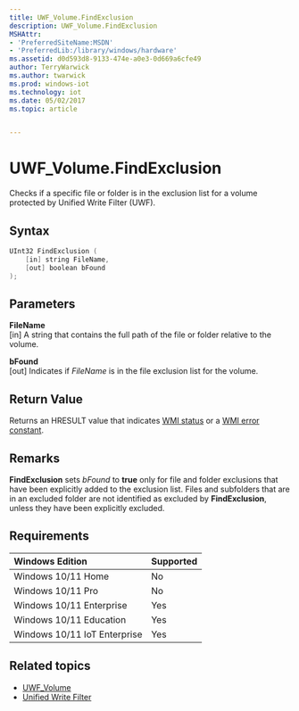 ```yaml
---
title: UWF_Volume.FindExclusion
description: UWF_Volume.FindExclusion
MSHAttr:
- 'PreferredSiteName:MSDN'
- 'PreferredLib:/library/windows/hardware'
ms.assetid: d0d593d8-9133-474e-a0e3-0d669a6cfe49
author: TerryWarwick
ms.author: twarwick
ms.prod: windows-iot
ms.technology: iot
ms.date: 05/02/2017
ms.topic: article


---
```

# UWF_Volume.FindExclusion

Checks if a specific file or folder is in the exclusion list for a volume protected by Unified Write Filter (UWF).

## Syntax

```powershell
UInt32 FindExclusion (
    [in] string FileName,
    [out] boolean bFound 
);
```

## Parameters

**FileName**</br>\[in\] A string that contains the full path of the file or folder relative to the volume.

**bFound**</br>\[out\] Indicates if *FileName* is in the file exclusion list for the volume.

## Return Value

Returns an HRESULT value that indicates [WMI status](/windows/win32/wmisdk/wmi-non-error-constants) or a [WMI error constant](/windows/win32/wmisdk/wmi-error-constants).

## Remarks

**FindExclusion** sets *bFound* to **true** only for file and folder exclusions that have been explicitly added to the exclusion list. Files and subfolders that are in an excluded folder are not identified as excluded by **FindExclusion**, unless they have been explicitly excluded.

## Requirements

| Windows Edition       | Supported |
|:----------------------|:----------|
| Windows 10/11 Home       | No        |
| Windows 10/11 Pro        | No        |
| Windows 10/11 Enterprise | Yes       |
| Windows 10/11 Education  | Yes       |
| Windows 10/11 IoT Enterprise | Yes |

## Related topics

- [UWF_Volume](uwf-volume.md)
- [Unified Write Filter](unified-write-filter.md)
